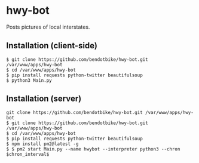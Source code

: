 # hwy-bot
Posts pictures of local interstates. 

## Installation (client-side)
```
$ git clone https://github.com/bendotbike/hwy-bot.git /var/www/apps/hwy-bot
$ cd /var/www/apps/hwy-bot
$ pip install requests python-twitter beautifulsoup
$ python3 Main.py
```

## Installation (server)
```
git clone https://github.com/bendotbike/hwy-bot.git /var/www/apps/hwy-bot
$ git clone https://github.com/bendotbike/hwy-bot.git /var/www/apps/hwy-bot
$ cd /var/www/apps/hwy-bot
$ pip install requests python-twitter beautifulsoup
$ npm install pm2@latest -g
$ $ pm2 start Main.py --name hwybot --interpreter python3 --chron $chron_interval$
```
